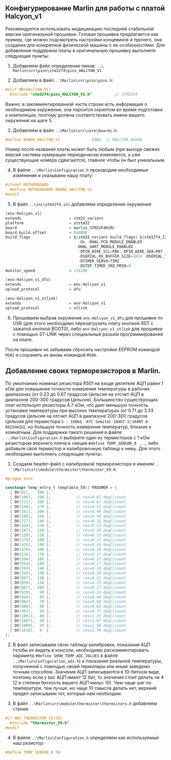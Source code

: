 ## Конфигурирование Marlin для работы с платой Halcyon_v1

Рекомендуется использовать модицикацию последней стабильной версии оригинальной прошивки.
Готовая прошивка предлагается как пример, где можно подсмотреть настройки концевиков и прочего,
она созданна для конкретной физической машины с ее особенностями. Для добавления поддержки платы
в оригинальную прошивку выполните следующие пункты:

1.	Добавляем файл определения пинов: `..\ Marlin\src\pins\stm32f4\pins_HALCYON_V1`

2.	Добавляем в файл `..\Marlin\src\pins\pins.h`:

```C
#elif MB(HALCYON_V1)
  #include "stm32f4/pins_HALCYON_V1.h"          // STM32F4                                env:Halcyon_v1 env:Halcyon_v1_dfu env:Halcyon_v1_stlink
```

Важно: в закомментированной части строки есть информация о необходимом окружении, она парсится скриптом во время подготовки 
к компиляции, поэтому должна соответствовать имени вашего окружения на шаге 5.

3.	Добавляем в файл `..\Marlin\src\core\boards.h`:

```C
#define BOARD_HALCYON_V1              5302  // HALCYON BOARD
```

Номер после названия платы может быть любым (при выходе свежих версий система нумерации периодически изменяется, а уже 
существующие номера сдвигаются), главное чтобы он был уникальным.

4.	В файлe `..\Marlin\Configuration.h` производим необходимые изменения и указываем нашу плату:

```C
#ifndef MOTHERBOARD
  #define MOTHERBOARD BOARD_HALCYON_V1
#endif
```

5.	В файл `..\ini\stm32f4.ini` добавляем определение окружения:

```C
[env:Halcyon_v1]
extends                     = stm32_variant
platform                    = ststm32
board                       = marlin_STM32F401RC
board_build.offset          = 0x0000
build_flags                 = ${stm32_variant.build_flags} ${stm32f4_I2C1.build_flags}
                                -Os -DHAL_PCD_MODULE_ENABLED
                               -DHAL_UART_MODULE_ENABLED
                                -DPIN_WIRE_SCL=PB6 -DPIN_WIRE_SDA=PB7
								-DSERIAL_RX_BUFFER_SIZE=1024 -DSERIAL_TX_BUFFER_SIZE=1024
								-DTIMER_SERVO=TIM2
								-DSTEP_TIMER_IRQ_PRIO=0
monitor_speed               = 115200

[env:Halcyon_v1_dfu]
extends                     = env:Halcyon_v1
upload_protocol             = dfu

[env:Halcyon_v1_stlink]
extends                     = env:Halcyon_v1
upload_protocol             = stlink
```

6.	Прошиваем выбрав окружение `env:Halcyon_v1_dfu` для прошивки по USB (для этого необходимо перезагрузить плату 
кнопкой RST с зажатой кнопкой BOOT0), либо `env:Halcyon_v1_stlink` для прошивки с помощью ST-LINK через специальный
разъем программирования на плате.

После прошивки не забываем сбросить настройки EEPROM командой `M502` и сохранить их вновь командой `M500`.

## Добавление своих терморезисторов в Marlin.

По умолчанию номинал резистора R501 на входе делителя АЦП равен 1 кОм для повышения точности измерения
температуры в рабочих диапазонах (от 0.23 до 0.67 градусов Цельсия на отсчет АЦП в диапазоне 200-300 градусов Цельсия). 
Большинство существующих плат использует резисторы 4.7 кОм, что дает меньшую точность
установки температуры при высоких температурах (от 0.71 до 3.33 градусов Цельсия на отсчет АЦП в диапазоне 200-300 градусов Цельсия
для термистора `5 : 100kΩ  ATC Semitec 104GT-2/104NT-4-R025H42G`), но большую точность измерения температур, близких к комнатным. Для поддержки
такого решения в файле `..\Marlin\Configuration.h` выберите один из термисторов с 1 кОм резистором верхнего плеча
в секции `#define TEMP_SENSOR_0 ...`, либо добавьте свой термистор и калибровочную таблицу к нему.
Для этого необходимо выполнить следующие пункты:

1.	Создаем header-файл с калибровкой терморезистора и именем `.. \Marlin\src\module\thermistor\thermistor_59.h`:

```C
#pragma once

constexpr temp_entry_t temptable_59[] PROGMEM = {
  { OV(91),   300 },
  { OV(106),  290 },           // res=0.67 degC/count
  { OV(121),  280 },           // res=0.67 degC/count
  { OV(140),  270 },           // res=0.53 degC/count
  { OV(161),  260 },           // res=0.48 degC/count
  { OV(186),  250 },           // res=0.40 degC/count
  { OV(217),  240 },           // res=0.32 degC/count
  { OV(248),  230 },           // res=0.32 degC/count
  { OV(287),  220 },           // res=0.26 degC/count
  { OV(330),  210 },           // res=0.23 degC/count
  { OV(374),  200 },           // res=0.23 degC/count
  { OV(426),  190 },           // res=0.19 degC/count
  { OV(478),  180 },           // res=0.19 degC/count
  { OV(536),  170 },           // res=0.17 degC/count
  { OV(594),  160 },           // res=0.17 degC/count
  { OV(654),  150 },           // res=0.17 degC/count
  { OV(709),  140 },           // res=0.18 degC/count
  { OV(760),  130 },           // res=0.20 degC/count
  { OV(807),  120 },           // res=0.21 degC/count
  { OV(850),  110 },           // res=0.23 degC/count
  { OV(887),  100 },           // res=0.27 degC/count
  { OV(919),   90 },           // res=0.31 degC/count
  { OV(944),   80 },           // res=0.40 degC/count
  { OV(964),   70 },           // res=0.50 degC/count
  { OV(980),   60 },           // res=0.63 degC/count
  { OV(993),   50 },           // res=0.77 degC/count
  { OV(1001),  40 },           // res=1.25 degC/count
  { OV(1007),  30 },           // res=1.67 degC/count
  { OV(1009),  25 },           // res=2.50 degC/count
  { OV(1018),  0  }            // res=2.78 degC/count
};
```

2.	В файл записываем свою таблицу калибровки, показания АЦП (чтобы их видеть в консоли, необходимо раскомментировать 
параметр `#define SHOW_TEMP_ADC_VALUES` в файле `..\Marlin\Configuration_adv.h`) и показания реальной температуры, полученной 
с помощью своей термопары или иным заведомо точным способом. Значения АЦП записываются в 10-битном виде, поэтому если у вас 
АЦП имеет 12 бит, то значения стоит делить на 4 (2 в степени битность вашего АЦП минус 10). Чем чаще шаг по температуре, 
тем лучше, но чаще 10 смысла делать нет, верхний предел записываем тот, который нам необходим.

3.	В файл `..\Marlin\src\module\thermistor\thermistors.h` добавляем строки:

```C
#if ANY_THERMISTOR_IS(59)
  #include "thermistor_59.h"
#endif
```

4.	В файле `..\Marlin\Configuration.h` определяем как используемый наш резистор:

```C
#define TEMP_SENSOR_0 59
```

